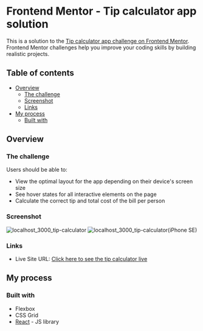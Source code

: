 # Frontend Mentor - Tip calculator app solution

This is a solution to the [Tip calculator app challenge on Frontend Mentor](https://www.frontendmentor.io/challenges/tip-calculator-app-ugJNGbJUX). Frontend Mentor challenges help you improve your coding skills by building realistic projects.

## Table of contents

- [Overview](#overview)
  - [The challenge](#the-challenge)
  - [Screenshot](#screenshot)
  - [Links](#links)
- [My process](#my-process)
  - [Built with](#built-with)

## Overview

### The challenge

Users should be able to:

- View the optimal layout for the app depending on their device's screen size
- See hover states for all interactive elements on the page
- Calculate the correct tip and total cost of the bill per person

### Screenshot
![localhost_3000_tip-calculator](https://user-images.githubusercontent.com/48105337/193910331-5122cd6e-c729-44ba-bfa8-042e38e00601.png)
![localhost_3000_tip-calculator(iPhone SE)](https://user-images.githubusercontent.com/48105337/193910905-17f0b88f-3e95-41e7-8efb-b6a6860dce8d.png)

### Links

- Live Site URL: [Click here to see the tip calculator live](https://hannah-ganne.github.io/tip-calculator)

## My process

### Built with

- Flexbox
- CSS Grid
- [React](https://reactjs.org/) - JS library
